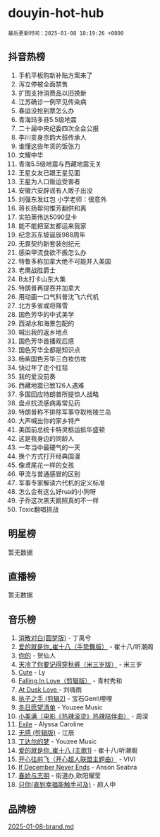 # douyin-hot-hub

`最后更新时间：2025-01-08 18:19:26 +0800`

## 抖音热榜

1. 手机平板购新补贴方案来了
1. 泻立停被全面禁售
1. 扩围支持消费品以旧换新
1. 江苏确诊一例罕见传染病
1. 春运没抢到票怎么办
1. 青海玛多县5.5级地震
1. 二十届中央纪委四次全会公报
1. 李川变身京韵大鼓传承人
1. 谁懂这些年货的饭张力
1. 文耀中华
1. 青海5.5级地震与西藏地震无关
1. 王星女友已跟王星见面
1. 王星为人口贩运受害者
1. 安徽六安辟谣有人贩子出没
1. 刘强东发红包 小学老师：很意外
1. 蒋长扬帮何惟芳翻供和离
1. 实拍英伟达5090显卡
1. 能不能把室友都运来我家
1. 纪念苏东坡诞辰988周年
1. 无畏契约新套装创纪元
1. 感染甲流食欲不振怎么办
1. 特鲁多称加拿大绝不可能并入美国
1. 老鹰战胜爵士
1. B太打卡山东大集
1. 特朗普再提吞并加拿大
1. 用动画一口气科普沈飞六代机
1. 北方多省或将降雪
1. 国色芳华的中式美学
1. 西湖水和海景包配的
1. 喊出我的返乡地点
1. 国色芳华首播观后感
1. 国色芳华全都是知识点
1. 杨紫国色芳华三白妆仿妆
1. 快过年了走个红毯
1. 我的爱没前奏
1. 西藏地震已致126人遇难
1. 多国回应特朗普所提惊人战略
1. 盘点抗流感病毒常见药
1. 特朗普称不排除军事夺取格陵兰岛
1. 大声喊出你的家乡特产
1. 美国前总统卡特灵柩运抵华盛顿
1. 这是我身边的同龄人
1. 一年当中最硬气的一天
1. 换个方式打开经典国漫
1. 像鸢尾花一样的女孩
1. 甲流与普通感冒的区别
1. 军事专家解读六代机的定义标准
1. 怎么会有这么好rua的小狗呀
1. 子乔这次黑天鹅照真的不一样
1. Toxic翻唱挑战

## 明星榜

暂无数据

## 直播榜

暂无数据

## 音乐榜

1. [消散对白(圆梦版)](https://sf6-cdn-tos.douyinstatic.com/obj/tos-cn-ve-2774/og4jB5I5IizzoZVAAAzWgBMAsMDWoArfwBOiFs) - 丁禹兮
1. [爱的就是你_崔十八（手势舞版）](https://sf3-cdn-tos.douyinstatic.com/obj/tos-cn-ve-2774/oApB2AigNyB4sTw7JhBOikMAf0oDJzMWBuIrgm) - 崔十八/听潮阁
1. [你的](https://sf5-hl-cdn-tos.douyinstatic.com/obj/tos-cn-ve-2774/oYuIeKf42jB7sEV6B2upMdpYAgfrQWj0FeRegh) - 贺仙人
1. [天冷了你要记得穿秋裤（米三岁版）](https://sf5-hl-cdn-tos.douyinstatic.com/obj/tos-cn-ve-2774/oQlIwVIDWiZ6BQilAorS7MA0AgCkQDvcZAdm1) - 米三岁
1. [Cute](https://sf3-cdn-tos.douyinstatic.com/obj/tos-cn-ve-2774/o4IbIzHWKAAB4wsS5qMBRiiAlEBGTpQRNfFvuo) - Ly
1. [Falling In Love（剪辑版）](https://sf5-hl-cdn-tos.douyinstatic.com/obj/tos-cn-ve-2774/o8ajpA8zzgBPahbBIO8AcKGBLJezFCRd1wfP9f) - 青村秀和
1. [ At Dusk  Love ](https://sf5-hl-cdn-tos.douyinstatic.com/obj/tos-cn-ve-2774/o8CrpCf5CaYgI4ZrtQgMQAFEfuGqNnRSDQAPBc) - 刘嗨雨
1. [执子之手 (剪辑2)](https://sf5-hl-cdn-tos.douyinstatic.com/obj/tos-cn-ve-2774/oUoZLQjCc31XzqsBnBQUNgeKtYPBcgbFDwtfcu) - 宝石Gem\哩哩
1. [冬日愿望清单](https://sf5-hl-cdn-tos.douyinstatic.com/obj/tos-cn-ve-2774/oIIgUOeamCFCVAzxN6MFRLIBlLGpUqQxeeHrLE) - Youzee Music
1. [小美满（电影《热辣滚烫》热辣陪伴曲）](https://sf5-hl-cdn-tos.douyinstatic.com/obj/tos-cn-ve-2774/o0GAn2lSgfZIDUgtevCGDQYnFg4CwnrBaxbTZL) - 周深
1. [Exile](https://sf5-hl-cdn-tos.douyinstatic.com/obj/tos-cn-ve-2774/oYj4gAQTknKE3WW0Je8KGmQ7z1cA4FefwtbufD) - Alyssa Caroline
1. [无感 (剪辑版)](https://sf5-hl-cdn-tos.douyinstatic.com/obj/tos-cn-ve-2774/o0eIsUzJBDlQaQFC5OFlgbMEZC1TFYBftOBn6p) - 江辰
1. [丁达尔的梦](https://sf5-hl-cdn-tos.douyinstatic.com/obj/tos-cn-ve-2774/oMU3WirUZBVQkAC9ccG5P2IQirziZM2RTInUY) - Youzee Music
1. [爱的就是你_崔十八 (主歌1)](https://sf6-cdn-tos.douyinstatic.com/obj/tos-cn-ve-2774/oI5BO5DhFZ6UTcNCnZaOCBLtZ7WIMQGfgnXf5E) - 崔十八/听潮阁
1. [开心往前飞（开心超人联盟主题曲）](https://sf5-hl-cdn-tos.douyinstatic.com/obj/tos-cn-ve-2774/9d8fb7c82cf1421fb93a9fe925275e0a) - VIVI
1. [If December Never Ends](https://sf5-hl-cdn-tos.douyinstatic.com/obj/tos-cn-ve-2774/oY1IQMoTgCFIBg8RZifyqlBBt1UFgitTYmxeOS) - Anson Seabra
1. [春娇与志明](https://sf5-hl-cdn-tos.douyinstatic.com/obj/tos-cn-ve-2774/e530d8fceb7044b39707d7f9ff54add1) - 街道办,欧阳耀莹
1. [只你(直到幸福能触手可及)](https://sf5-hl-cdn-tos.douyinstatic.com/obj/tos-cn-ve-2774/o0lBkRDzFTeaVSUz3ZZSCBVtZ5DIMQGfgmEAuE) - 颜人中

## 品牌榜

[2025-01-08-brand.md](2025-01-08-brand.md)
